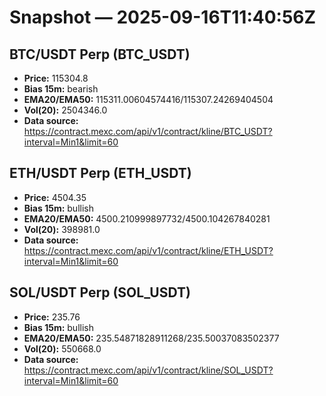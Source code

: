 # Snapshot — 2025-09-16T11:40:56Z

## BTC/USDT Perp (BTC_USDT)
- **Price:** 115304.8
- **Bias 15m:** bearish
- **EMA20/EMA50:** 115311.00604574416/115307.24269404504
- **Vol(20):** 2504346.0
- **Data source:** https://contract.mexc.com/api/v1/contract/kline/BTC_USDT?interval=Min1&limit=60

## ETH/USDT Perp (ETH_USDT)
- **Price:** 4504.35
- **Bias 15m:** bullish
- **EMA20/EMA50:** 4500.210999897732/4500.104267840281
- **Vol(20):** 398981.0
- **Data source:** https://contract.mexc.com/api/v1/contract/kline/ETH_USDT?interval=Min1&limit=60

## SOL/USDT Perp (SOL_USDT)
- **Price:** 235.76
- **Bias 15m:** bullish
- **EMA20/EMA50:** 235.54871828911268/235.50037083502377
- **Vol(20):** 550668.0
- **Data source:** https://contract.mexc.com/api/v1/contract/kline/SOL_USDT?interval=Min1&limit=60
